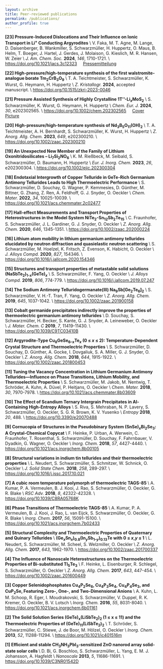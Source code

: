 ```yaml
---
layout: archive
title: Peer-reviewed publications
permalink: /publications/
author_profile: true
---
```


<b>[23] Pressure-Induced Dislocations and Their Influence on Ionic Transport in Li<sup>+</sup> Conducting Argyrodites</b> \\
        V. Faka, M. T. Agne, M. Lange, D. Daisenberger, B. Wankmiller, S. Schwarzmüller, H. Huppertz, O. Maus, B. Helm, T. Boeger, J. Hartel, J. Gerdes, J. Molaison, G. Kieslich, M. R. Hansen, W. Zeier \\
        <i>J. Am. Chem. Soc.</i> <b>2024</b>, <i>146</i>, 1710-1721. \\
        <a href="https://doi.org/10.1021/jacs.3c12323">https://doi.org/10.1021/jacs.3c12323</a> &nbsp; &nbsp; <a href="https://www.uibk.ac.at/de/newsroom/2023/festkorper-ionenleiter-unter-druck/">Pressemitteilung</a>
        

<b>[22] High-pressure/high-temperature synthesis of the first walstromite-analogue borate Tm<sub>2</sub>CrB<sub>3</sub>O<sub>9</sub></b> \\
        T. A. Teichtmeister, S. Schwarzmüller, K. Wurst, G. Heymann, H. Huppertz \\
        <i>Z. Kristallogr.</i> <b>2024</b>, accepted manuscript. \\
        <a href="https://doi.org/10.1515/zkri-2023-0046">https://doi.org/10.1515/zkri-2023-0046</a>
        

<b>[21] Pressure Assisted Synthesis of Highly Crystalline 1T&rsquo;&rsquo;-Li<sub><em>x</em></sub>MoS<sub>2</sub></b> \\
        S. Schwarzmüller, K. Wurst, G. Heymann, H. Huppertz \\
        <i>Chem. Eur. J.</i> <b>2024</b>, <i>30</i>, e202302565. \\
        <a href="https://doi.org/10.1002/chem.202302565">https://doi.org/10.1002/chem.202302565</a> &nbsp; &nbsp; <a href="https://chemistry-europe.onlinelibrary.wiley.com/doi/full/10.1002/chem.202304096">Cover Picture</a>


<b>[20] High-pressure/high-temperature synthesis of Nd<sub>3</sub>B<sub>5</sub>O<sub>11</sub>(OH)<sub>2</sub></b> \\
        T. A. Teichtmeister, A. H. Bernhardt, S. Schwarzmüller, K. Wurst, H. Huppertz \\
        <i>Z. Anorg. Allg. Chem.</i> <b>2023</b>, <i>649</i>, e202300210. \\
        <a href="https://doi.org/10.1002/zaac.202300210">https://doi.org/10.1002/zaac.202300210</a>


<b>[19] An Unexpected New Member of the Family of Lithium Oxonitridosilicates &ndash; Li<sub>7</sub>Si<sub>2</sub>NO<sub>6</sub></b> \\
        K. M. Rießbeck, M. Seibald, S. Schwarzmüller, D. Baumann, H. Huppertz \\
        <i>Eur. J. Inorg. Chem.</i> <b>2023</b>, <i>26</i>, e202300304. \\
        <a href="https://doi.org/10.1002/ejic.202300304">https://doi.org/10.1002/ejic.202300304</a>


<b>[18] Endotaxial Intergrowth of Copper Telluride in GeTe-Rich Germanium Antimony Tellurides Leads to High Thermoelectric Performance</b> \\
        S. Schwarzmüller, D. Souchay, G. Wagner, P. Kemmesies, D. Günther, M. Bittner, G. Zhang, Z. Ren, A. Feldhoff, G. J. Snyder, O. Oeckler \\
        <i>Chem. Mater.</i> <b>2022</b>, <i>34</i>, 10025-10039. \\
        <a href="https://doi.org/10.1021/acs.chemmater.2c02477">https://doi.org/10.1021/acs.chemmater.2c02477</a>


<b>[17] Hall-effect Measurements and Transport Properties of Heterostructures in the Model System NiTe<sub>2</sub>-Sn<sub>12</sub>Sb<sub>2</sub>Te<sub>15</sub></b> \\
        C. Fraunhofer, S. Schwarzmüller, J. L. Gardiner, G. J. Snyder, O. Oeckler \\
        <i>Z. Anorg. Allg. Chem.</i> <b>2020</b>, <i>646</i>, 1345-1351. \\
        <a href="https://doi.org/10.1002/zaac.202000224">https://doi.org/10.1002/zaac.202000224</a>


<b>[16] Lithium atom mobility in lithium germanium antimony tellurides elucidated by neutron diffraction and quasielastic neutron scattering</b> \\
        S. Schwarzmüller, M. Hoelzel, K. Fritsch, Z. Evenson, K. Habicht, O. Oeckler \\
        <i>J. Alloys Compd.</i> <b>2020</b>, <i>827</i>, 154346. \\
        <a href="https://doi.org/10.1016/j.jallcom.2020.154346">https://doi.org/10.1016/j.jallcom.2020.154346</a>


<b>[15] Structures and transport properties of metastable solid solutions (NaSbTe<sub>2</sub>)<sub>1-<em>x</em></sub>(GeTe)<sub><em>x</em></sub></b> \\
        S. Schwarzmüller, F. Yang, O. Oeckler \\
        <i>J. Alloys Compd.</i> <b>2019</b>, <i>806</i>, 774-779. \\
        <a href="https://doi.org/10.1016/j.jallcom.2019.07.247">https://doi.org/10.1016/j.jallcom.2019.07.247</a>


<b>[14] The Sodium Antimony Telluridogermanate(III) Na<sub>9</sub>Sb[Ge<sub>2</sub>Te<sub>6</sub>]<sub>2</sub></b> \\
        S. Schwarzmüller, V. H.-T. Tran, F. Yang, O. Oeckler \\
        <i>Z. Anorg. Allg. Chem.</i> <b>2019</b>, <i>645</i>, 1037-1042. \\
        <a href="https://doi.org/10.1002/zaac.201900158">https://doi.org/10.1002/zaac.201900158</a>


<b>[13] Cobalt germanide precipitates indirectly improve the properties of thermoelectric germanium antimony tellurides</b> \\
        D. Souchay, S. Schwarzmüller, H. Becker, S. Kante, G. J. Snyder, A. Leineweber, O. Oeckler \\
        <i>J. Mater. Chem. C</i> <b>2019</b>, <i>7</i>, 11419-11430. \\
        <a href="https://doi.org/10.1039/C9TC03410B">https://doi.org/10.1039/C9TC03410B</a>


<b>[12] Argyrodite-Type Cu<sub>8</sub>GeSe<sub>6&ndash;<em>x</em></sub>Te<em><sub>x</sub></em>&nbsp;(0 &le;&nbsp;<em>x</em>&nbsp;&le; 2): Temperature-Dependent Crystal Structure and Thermoelectric Properties</b> \\
        S. Schwarzmüller, D. Souchay, D. Günther, A. Gocke, I. Dovgaliuk, S. A. Miller, G. J. Snyder, O. Oeckler \\
        <i>Z. Anorg. Allg. Chem.</i> <b>2018</b>, <i>644</i>, 1915-1922. \\
        <a href="https://doi.org/10.1002/zaac.201800453">https://doi.org/10.1002/zaac.201800453</a>


<b>[11] Tuning the Vacancy Concentration in Lithium Germanium Antimony Tellurides—Influence on Phase Transitions, Lithium Mobility, and Thermoelectric Properties</b> \\
        S. Schwarzmüller, M. Jakob, M. Nentwig, T. Schröder, A. Kuhn, A. Düvel, P. Heitjans, O. Oeckler \\
        <i>Chem. Mater.</i> <b>2018</b>, <i>30</i>, 7970-7978. \\
        <a href="https://doi.org/10.1021/acs.chemmater.8b03609">https://doi.org/10.1021/acs.chemmater.8b03609</a>


<b>[10] The Effect of Scandium Ternary Intergrain Precipitates in Al-Containing High-Entropy Alloys</b> \\
        S. Riva, S. Mehraban, N. P. Lavery, S. Schwarzmüller, O. Oeckler, S. G. R. Brown, K. V. Yusenko \\
        <i>Entropy</i> <b>2018</b>, <i>20</i>, 488. \\
        <a href="https://doi.org/10.3390/e20070488">https://doi.org/10.3390/e20070488</a>


<b>[9] Cornucopia of Structures in the Pseudobinary System (SnSe)<sub><em>x</em></sub>Bi<sub>2</sub>Se<sub>3</sub>: A Crystal-Chemical Copycat</b> \\
       F. Heinke, P. Urban, A. Werwein, C. Fraunhofer, T. Rosenthal, S. Schwarzmüller, D. Souchay, F. Fahrnbauer, V. Dyadkin, G. Wagner, O. Oeckler \\
       <i>Inorg. Chem.</i> <b>2018</b>, <i>57</i>, 4427-4440. \\
       <a href="https://doi.org/10.1021/acs.inorgchem.8b00105">https://doi.org/10.1021/acs.inorgchem.8b00105</a>


<b>[8] Structural variations in indium tin tellurides and their thermoelectric properties</b> \\
       L. Neudert, S. Schwarzmüller, S. Schmitzer, W. Schnick, O. Oeckler \\
       <i>J. Solid State Chem.</i> <b>2018</b>, <i>258</i>, 289-297. \\
       <a href="https://doi.org/10.1016/j.jssc.2017.10.021">https://doi.org/10.1016/j.jssc.2017.10.021</a>


<b>[7] A cubic room temperature polymorph of thermoelectric TAGS-85</b> \\
       A. Kumar, P. A. Vermeulen, B. J. Kooi, J. Rao, S. Schwarzmüller, O. Oeckler, G. R. Blake \\
       <i>RSC Adv.</i> <b>2018</b>, <i>8</i>, 42322-42328. \\
       <a href="https://doi.org/10.1039/C8RA05768K">https://doi.org/10.1039/C8RA05768K</a>


<b>[6] Phase Transitions of Thermoelectric TAGS-85</b> \\
       A. Kumar, P. A. Vermeulen, B. J. Kooi, J. Rao, L. van Eijck, S. Schwarzmüller, O. Oeckler, G. R. Blake \\
       <i>Inorg. Chem.</i> <b>2017</b>, <i>56</i>, 15091-15100. \\
       <a href="https://doi.org/10.1021/acs.inorgchem.7b02433">https://doi.org/10.1021/acs.inorgchem.7b02433</a>


<b>[5] Structural Complexity and Thermoelectric Properties of Quaternary and Quinary Tellurides</b> \\
       <b>(Ge<em><sub>x</sub></em>Sn<sub><em>x</em></sub>)<sub>0.8</sub>(In<em><sub>y</sub></em>Sb<sub>1&ndash;<em>y</em></sub>)<sub>0.13</sub>Te with 0 &le;&nbsp;<em>x</em>,<em>y</em>&nbsp;&le; 1</b> \\
       L. Neudert, S. Schwarzmüller, M. Scheel, S. Welzmiller, O. Oeckler \\
       <i>Z. Anorg. Allg. Chem.</i> <b>2017</b>, <i>643</i>, 1962-1970. \\
       <a href="https://doi.org/10.1002/zaac.201700337">https://doi.org/10.1002/zaac.201700337</a>


<b>[4] The Influence of Nanoscale Heterostructures on the Thermoelectric Properties of Bi-substituted Tl<sub>5</sub>Te<sub>3</sub></b> \\
       F. Heinke, L. Eisenburger, R. Schlegel, S. Schwarzmüller, O. Oeckler \\
       <i>Z. Anorg. Allg. Chem.</i> <b>2017</b>, <i>643</i>, 447-454. \\
       <a href="https://doi.org/10.1002/zaac.201600449">https://doi.org/10.1002/zaac.201600449</a>


<b>[3] Copper Selenidophosphates Cu<sub>4</sub>P<sub>2</sub>Se<sub>6</sub>, Cu<sub>4</sub>P<sub>3</sub>Se<sub>4</sub>, Cu<sub>4</sub>P<sub>4</sub>Se<sub>3</sub>, and CuP<sub>2</sub>Se, Featuring Zero-, One-, and Two-Dimensional Anions</b> \\
       A. Kuhn, L. M. Schoop, R. Eger, I. Moudrakovski, S. Schwarzmüller, V. Duppel, R. K. Kremer, O. Oeckler, B. V. Lotsch \\
       <i>Inorg. Chem.</i> <b>2016</b>, <i>55</i>, 8031-8040. \\
       <a href="https://doi.org/10.1021/acs.inorgchem.6b01161">https://doi.org/10.1021/acs.inorgchem.6b01161</a>


<b>[2] The Solid Solution Series (GeTe)<sub>x</sub>(LiSbTe<sub>2</sub>)<sub>2</sub> (1 ≤ x ≤ 11) and the Thermoelectric Properties of (GeTe)<sub>11</sub>(LiSbTe<sub>2</sub>)<sub>2</sub></b> \\
       T. Schröder, S. Schwarzmüller, C. Stiewe, J. de Boor, M. Hölzel, O. Oeckler \\
       <i>Inorg. Chem.</i> <b>2013</b>, <i>52</i>, 11288-11294. \\
       <a href="https://doi.org/10.1021/ic401516m">https://doi.org/10.1021/ic401516m</a>


<b>[1] Efficient and stable CH<sub>3</sub>NH<sub>3</sub>PbI<sub>3</sub>-sensitized ZnO nanorod array solid-state solar cells </b> \\
       D. Bi, G. Boschloo, S. Schwarzmüller, L. Yang, E. M. J. Johansson, A. Hagfeldt \\
       <i>Nanoscale</i> <b>2013</b>, <i>5</i>, 11686-11691. \\
       <a href="https://doi.org/10.1039/C3NR01542D">https://doi.org/10.1039/C3NR01542D</a> 



